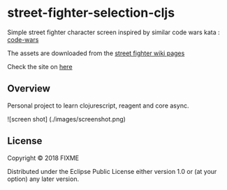 # street-fighter-selection-cljs

Simple street fighter character screen inspired by similar code wars kata : [code-wars](https://www.codewars.com/kata/58583922c1d5b415b00000ff)   

The assets are downloaded from the [street fighter wiki pages](https://streetfighter.fandom.com/wiki/Street_Fighter_Wiki)  

Check the site on [here](https://sabin-gurung.github.io/sft-character-select/)

## Overview

Personal project to learn clojurescript, reagent and core async.

![screen shot]
(./images/screenshot.png)

## License

Copyright © 2018 FIXME

Distributed under the Eclipse Public License either version 1.0 or (at your option) any later version.
